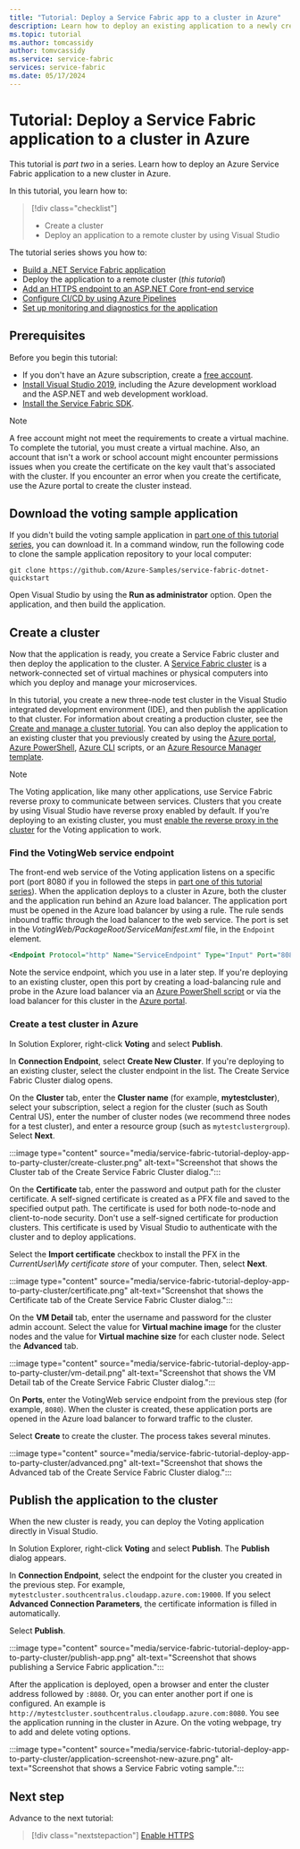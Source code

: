 ```yaml
---
title: "Tutorial: Deploy a Service Fabric app to a cluster in Azure"
description: Learn how to deploy an existing application to a newly created Azure Service Fabric cluster by using Visual Studio.
ms.topic: tutorial
ms.author: tomcassidy
author: tomvcassidy
ms.service: service-fabric
services: service-fabric
ms.date: 05/17/2024
---
```


# Tutorial: Deploy a Service Fabric application to a cluster in Azure

This tutorial is *part two* in a series. Learn how to deploy an Azure Service Fabric application to a new cluster in Azure.

In this tutorial, you learn how to:
> [!div class="checklist"]
>
> * Create a cluster
> * Deploy an application to a remote cluster by using Visual Studio

The tutorial series shows you how to:

* [Build a .NET Service Fabric application](service-fabric-tutorial-create-dotnet-app.md)
* Deploy the application to a remote cluster (*this tutorial*)
* [Add an HTTPS endpoint to an ASP.NET Core front-end service](service-fabric-tutorial-dotnet-app-enable-https-endpoint.md)
* [Configure CI/CD by using Azure Pipelines](service-fabric-tutorial-deploy-app-with-cicd-vsts.md)
* [Set up monitoring and diagnostics for the application](service-fabric-tutorial-monitoring-aspnet.md)

## Prerequisites

Before you begin this tutorial:

* If you don't have an Azure subscription, create a [free account](https://azure.microsoft.com/free/?WT.mc_id=A261C142F).
* [Install Visual Studio 2019](https://www.visualstudio.com/), including the Azure development workload and the ASP.NET and web development workload.
* [Install the Service Fabric SDK](service-fabric-get-started.md).

> [!NOTE]
> A free account might not meet the requirements to create a virtual machine. To complete the tutorial, you must create a virtual machine. Also, an account that isn't a work or school account might encounter permissions issues when you create the certificate on the key vault that's associated with the cluster. If you encounter an error when you create the certificate, use the Azure portal to create the cluster instead.

## Download the voting sample application

If you didn't build the voting sample application in [part one of this tutorial series](service-fabric-tutorial-create-dotnet-app.md), you can download it. In a command window, run the following code to clone the sample application repository to your local computer:

```git
git clone https://github.com/Azure-Samples/service-fabric-dotnet-quickstart 
```

Open Visual Studio by using the **Run as administrator** option. Open the application, and then build the application.

## Create a cluster

Now that the application is ready, you create a Service Fabric cluster and then deploy the application to the cluster. A [Service Fabric cluster](./service-fabric-deploy-anywhere.md) is a network-connected set of virtual machines or physical computers into which you deploy and manage your microservices.

In this tutorial, you create a new three-node test cluster in the Visual Studio integrated development environment (IDE), and then publish the application to that cluster. For information about creating a production cluster, see the [Create and manage a cluster tutorial](service-fabric-tutorial-create-vnet-and-windows-cluster.md). You can also deploy the application to an existing cluster that you previously created by using the [Azure portal](https://portal.azure.com), [Azure PowerShell](./scripts/service-fabric-powershell-create-secure-cluster-cert.md), [Azure CLI](./scripts/cli-create-cluster.md) scripts, or an [Azure Resource Manager template](service-fabric-tutorial-create-vnet-and-windows-cluster.md).

> [!NOTE]
> The Voting application, like many other applications, use Service Fabric reverse proxy to communicate between services. Clusters that you create by using Visual Studio have reverse proxy enabled by default. If you're deploying to an existing cluster, you must [enable the reverse proxy in the cluster](service-fabric-reverseproxy-setup.md) for the Voting application to work.

### Find the VotingWeb service endpoint

The front-end web service of the Voting application listens on a specific port (port 8080 if you in followed the steps in [part one of this tutorial series](service-fabric-tutorial-create-dotnet-app.md)). When the application deploys to a cluster in Azure, both the cluster and the application run behind an Azure load balancer. The application port must be opened in the Azure load balancer by using a rule. The rule sends inbound traffic through the load balancer to the web service. The port is set in the *VotingWeb/PackageRoot/ServiceManifest.xml* file, in the `Endpoint` element.

```xml
<Endpoint Protocol="http" Name="ServiceEndpoint" Type="Input" Port="8080" />
```

Note the service endpoint, which you use in a later step. If you're deploying to an existing cluster, open this port by creating a load-balancing rule and probe in the Azure load balancer via an [Azure PowerShell script](./scripts/service-fabric-powershell-open-port-in-load-balancer.md) or via the load balancer for this cluster in the [Azure portal](https://portal.azure.com).

### Create a test cluster in Azure

In Solution Explorer, right-click **Voting** and select **Publish**.

In **Connection Endpoint**, select **Create New Cluster**. If you're deploying to an existing cluster, select the cluster endpoint in the list. The Create Service Fabric Cluster dialog opens.

On the **Cluster** tab, enter the **Cluster name** (for example, **mytestcluster**), select your subscription, select a region for the cluster (such as South Central US), enter the number of cluster nodes (we recommend three nodes for a test cluster), and enter a resource group (such as `mytestclustergroup`). Select **Next**.

:::image type="content" source="media/service-fabric-tutorial-deploy-app-to-party-cluster/create-cluster.png" alt-text="Screenshot that shows the Cluster tab of the Create Service Fabric Cluster dialog.":::

On the **Certificate** tab, enter the password and output path for the cluster certificate. A self-signed certificate is created as a PFX file and saved to the specified output path. The certificate is used for both node-to-node and client-to-node security. Don't use a self-signed certificate for production clusters. This certificate is used by Visual Studio to authenticate with the cluster and to deploy applications.

Select the **Import certificate** checkbox to install the PFX in the *CurrentUser\My certificate store* of your computer. Then, select **Next**.

:::image type="content" source="media/service-fabric-tutorial-deploy-app-to-party-cluster/certificate.png" alt-text="Screenshot that shows the Certificate tab of the Create Service Fabric Cluster dialog.":::

On the **VM Detail** tab, enter the username and password for the cluster admin account. Select the value for **Virtual machine image** for the cluster nodes and the value for **Virtual machine size** for each cluster node. Select the **Advanced** tab.

:::image type="content" source="media/service-fabric-tutorial-deploy-app-to-party-cluster/vm-detail.png" alt-text="Screenshot that shows the VM Detail tab of the Create Service Fabric Cluster dialog.":::

On **Ports**, enter the VotingWeb service endpoint from the previous step (for example, `8080`). When the cluster is created, these application ports are opened in the Azure load balancer to forward traffic to the cluster.

Select **Create** to create the cluster. The process takes several minutes.

:::image type="content" source="media/service-fabric-tutorial-deploy-app-to-party-cluster/advanced.png" alt-text="Screenshot that shows the Advanced tab of the Create Service Fabric Cluster dialog.":::

## Publish the application to the cluster

When the new cluster is ready, you can deploy the Voting application directly in Visual Studio.

In Solution Explorer, right-click **Voting** and select **Publish**. The **Publish** dialog appears.

In **Connection Endpoint**, select the endpoint for the cluster you created in the previous step. For example, `mytestcluster.southcentralus.cloudapp.azure.com:19000`. If you select **Advanced Connection Parameters**, the certificate information is filled in automatically.

Select **Publish**.

:::image type="content" source="media/service-fabric-tutorial-deploy-app-to-party-cluster/publish-app.png" alt-text="Screenshot that shows publishing a Service Fabric application.":::

After the application is deployed, open a browser and enter the cluster address followed by `:8080`. Or, you can enter another port if one is configured. An example is `http://mytestcluster.southcentralus.cloudapp.azure.com:8080`. You see the application running in the cluster in Azure. On the voting webpage, try to add and delete voting options.

:::image type="content" source="media/service-fabric-tutorial-deploy-app-to-party-cluster/application-screenshot-new-azure.png" alt-text="Screenshot that shows a Service Fabric voting sample.":::

## Next step

Advance to the next tutorial:
> [!div class="nextstepaction"]
> [Enable HTTPS](service-fabric-tutorial-dotnet-app-enable-https-endpoint.md)
